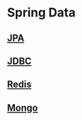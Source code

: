 # Spring Data

## [JPA](./data/jpa)

## [JDBC](./data/jdbc)

## [Redis](./data/redis)

## [Mongo](./data/mongo)